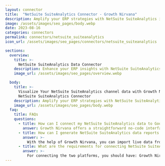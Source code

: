 ```yaml
---
layout: connector
title:  "NetSuite SuiteAnalytics Connector - Growth Nirvana"
description: Amplify your ERP strategies with NetSuite SuiteAnalytics insights integrated into Looker Studio.
image: /assets/images/seo_pages/body.webp
date: 2023-08-16
categories: connectors
permalink: connectors/netsuite_suiteanalytics
icon_url: /assets/images/seo_pages/connectors/netsuite_suiteanalytics

sections:
  overview:
    title: >-
      NetSuite SuiteAnalytics Data Connector
    description: Enhance your ERP insights with NetSuite SuiteAnalytics integration. Seamlessly merge ERP data from NetSuite SuiteAnalytics with Looker Studio's analytical capabilities, unlocking insights that shape operational strategies, financial planning, and operational excellence.
    image_url: /assets/images/seo_pages/overview.webp

  body:
    title: >-
      Visualize Your NetSuite SuiteAnalytics channel data with Growth Nirvana's
      NetSuite SuiteAnalytics Connector
    description: Amplify your ERP strategies with NetSuite SuiteAnalytics insights integrated into Looker Studio.
    image_url: /assets/images/seo_pages/body.webp
  faq:
    title: FAQs
    questions:
      - title: How can I connect my NetSuite SuiteAnalytics data to Google Data Studio/Looker Studio?
        answer: Growth Nirvana offers a straightforward no-code interface to connect to NetSuite SuiteAnalytics data sources.
      - title: How can I generate NetSuite SuiteAnalytics data reports in Looker Studio?
        answer: >-
          With the help of Growth Nirvana, you can import live data from NetSuite SuiteAnalytics into Looker Studio. These data can be viewed in charts, tables, and dashboards to generate branded reports that can be shared instantly.
      - title: What are the requirements for connecting NetSuite SuiteAnalytics and Looker Studio?
        answer: >-
          For connecting the two platforms, you should have: Growth Nirvana Account and NetSuite SuiteAnalytics Ads Account
---
```

